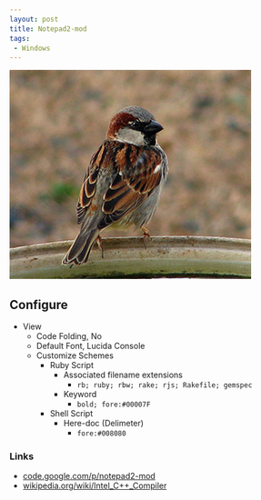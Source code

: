 ```yaml
---
layout: post
title: Notepad2-mod
tags:
 - Windows
---
```


![width1](/images/2012/sparrow.jpg)

## Configure
* View
	* Code Folding, No
	* Default Font, Lucida Console
	* Customize Schemes
		* Ruby Script
			* Associated filename extensions
				* `rb; ruby; rbw; rake; rjs; Rakefile; gemspec`
			* Keyword
				* `bold; fore:#00007F`
		* Shell Script
			* Here-doc (Delimeter)
				* `fore:#008080`

### Links
* [code.google.com/p/notepad2-mod](http://code.google.com/p/notepad2-mod)
* [wikipedia.org/wiki/Intel_C++_Compiler][w]

[w]:http://wikipedia.org/wiki/Intel_C++_Compiler